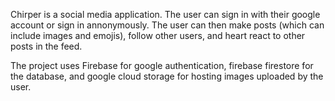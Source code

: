 Chirper is a social media application. The user can sign in with their google account or sign in annonymously. The user can then make posts (which can include images and emojis), follow other users, and heart react to other posts in the feed.

The project uses Firebase for google authentication, firebase firestore for the database, and google cloud storage for hosting images uploaded by the user.
